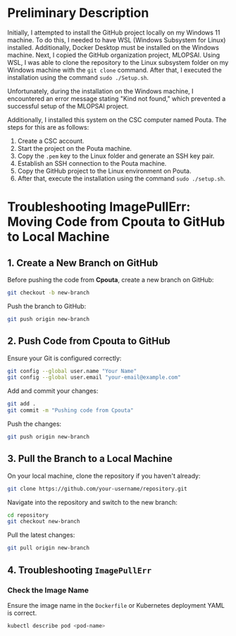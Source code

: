 # Preliminary Description

Initially, I attempted to install the GitHub project locally on my Windows 11 machine. To do this, I needed to have WSL (Windows Subsystem for Linux) installed. Additionally, Docker Desktop must be installed on the Windows machine. Next, I copied the GitHub organization project, MLOPSAI. Using WSL, I was able to clone the repository to the Linux subsystem folder on my Windows machine with the `git clone` command. After that, I executed the installation using the command `sudo ./Setup.sh`.

Unfortunately, during the installation on the Windows machine, I encountered an error message stating "Kind not found," which prevented a successful setup of the MLOPSAI project.

Additionally, I installed this system on the CSC computer named Pouta. The steps for this are as follows:

1. Create a CSC account.
2. Start the project on the Pouta machine.
3. Copy the `.pem` key to the Linux folder and generate an SSH key pair.
4. Establish an SSH connection to the Pouta machine.
5. Copy the GitHub project to the Linux environment on Pouta.
6. After that, execute the installation using the command `sudo ./setup.sh`.



# Troubleshooting ImagePullErr: Moving Code from Cpouta to GitHub to Local Machine

## 1. Create a New Branch on GitHub

Before pushing the code from **Cpouta**, create a new branch on GitHub:

```sh
git checkout -b new-branch
```

Push the branch to GitHub:

```sh
git push origin new-branch
```

## 2. Push Code from Cpouta to GitHub

Ensure your Git is configured correctly:

```sh
git config --global user.name "Your Name"
git config --global user.email "your-email@example.com"
```

Add and commit your changes:

```sh
git add .
git commit -m "Pushing code from Cpouta"
```

Push the changes:

```sh
git push origin new-branch
```

## 3. Pull the Branch to a Local Machine

On your local machine, clone the repository if you haven't already:

```sh
git clone https://github.com/your-username/repository.git
```

Navigate into the repository and switch to the new branch:

```sh
cd repository
git checkout new-branch
```

Pull the latest changes:

```sh
git pull origin new-branch
```

## 4. Troubleshooting `ImagePullErr`

### Check the Image Name

Ensure the image name in the `Dockerfile` or Kubernetes deployment YAML is correct.

```sh
kubectl describe pod <pod-name>
```






